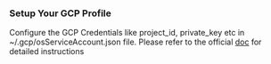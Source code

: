 ### Setup Your GCP Profile

Configure the GCP Credentials like project_id, private_key etc in ~/.gcp/osServiceAccount.json file.
Please refer to the official
[doc](https://docs.openshift.com/container-platform/4.8/installing/installing_gcp/installing-gcp-account.html#installing-gcp-account)
for detailed instructions

